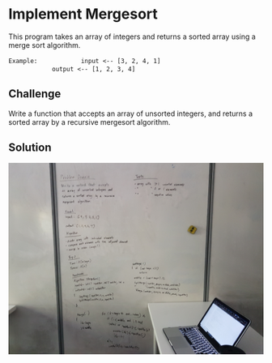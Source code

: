 # Implement Mergesort
This program takes an array of integers and returns a sorted array using a
 merge sort algorithm.
```
Example:	        input <-- [3, 2, 4, 1]
			output <-- [1, 2, 3, 4]
```

## Challenge
Write a function that accepts an array of unsorted integers,
 and returns a sorted array by a recursive mergesort 
algorithm.

## Solution
![whiteboard image](merge_sort.JPG "Whiteboard Challenge 41 Solution")